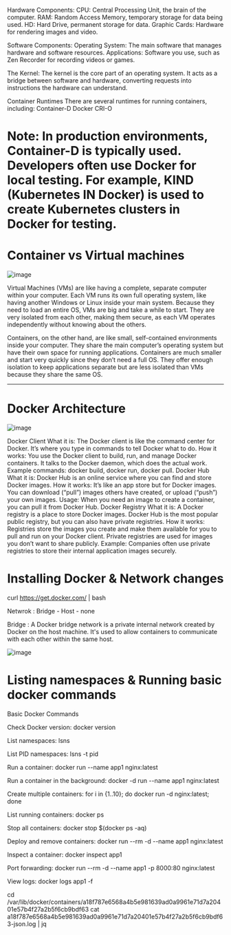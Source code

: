 

Hardware Components:
CPU: Central Processing Unit, the brain of the computer.
RAM: Random Access Memory, temporary storage for data being used.
HD: Hard Drive, permanent storage for data.
Graphic Cards: Hardware for rendering images and video.

Software Components:
Operating System: The main software that manages hardware and software resources.
Applications: Software you use, such as Zen Recorder for recording videos or games.

The Kernel:
The kernel is the core part of an operating system. It acts as a bridge between software and hardware, converting requests into instructions the hardware can understand.

Container Runtimes
There are several runtimes for running containers, including:
Container-D
Docker
CRI-O

# Note: In production environments, Container-D is typically used. Developers often use Docker for local testing. For example, KIND (Kubernetes IN Docker) is used to create Kubernetes clusters in Docker for testing.


# Container vs Virtual machines 

![image](https://github.com/saikiranpi/Mastering-Docker/assets/109568252/980faa67-603b-46d5-bb0b-83d40a22de08)

Virtual Machines (VMs) are like having a complete, separate computer within your computer. Each VM runs its own full operating system, like having another Windows or Linux inside your main system. Because they need to load an entire OS, VMs are big and take a while to start. They are very isolated from each other, making them secure, as each VM operates independently without knowing about the others.

Containers, on the other hand, are like small, self-contained environments inside your computer. They share the main computer’s operating system but have their own space for running applications. Containers are much smaller and start very quickly since they don’t need a full OS. They offer enough isolation to keep applications separate but are less isolated than VMs because they share the same OS.

----

# Docker Architecture 

![image](https://github.com/saikiranpi/Mastering-Docker/assets/109568252/c3b01248-cf68-49d0-86eb-3aea429b986d)

Docker Client
What it is: The Docker client is like the command center for Docker. It’s where you type in commands to tell Docker what to do.
How it works: You use the Docker client to build, run, and manage Docker containers. It talks to the Docker daemon, which does the actual work.
Example commands: docker build, docker run, docker pull.
Docker Hub
What it is: Docker Hub is an online service where you can find and store Docker images.
How it works: It’s like an app store but for Docker images. You can download (“pull”) images others have created, or upload (“push”) your own images.
Usage: When you need an image to create a container, you can pull it from Docker Hub.
Docker Registry
What it is: A Docker registry is a place to store Docker images. Docker Hub is the most popular public registry, but you can also have private registries.
How it works: Registries store the images you create and make them available for you to pull and run on your Docker client. Private registries are used for images you don’t want to share publicly.
Example: Companies often use private registries to store their internal application images securely.

# Installing Docker & Network changes 

curl https://get.docker.com/ | bash 

Netwrok : Bridge - Host - none

Bridge : A Docker bridge network is a private internal network created by Docker on the host machine. It's used to allow containers to communicate with each other within the same host.

![image](https://github.com/saikiranpi/Mastering-Docker/assets/109568252/09f22c6c-743a-480e-8e87-7156d090c65d)



# Listing namespaces & Running basic docker commands 

Basic Docker Commands

Check Docker version: docker version

List namespaces: lsns

List PID namespaces: lsns -t pid

Run a container: docker run --name app1 nginx:latest

Run a container in the background: docker -d run --name app1 nginx:latest

Create multiple containers: for i in {1..10}; do docker run -d nginx:latest; done

List running containers: docker ps

Stop all containers: docker stop $(docker ps -aq)

Deploy and remove containers: docker run --rm -d --name app1 nginx:latest

Inspect a container: docker inspect app1

Port forwarding: docker run --rm -d --name app1 -p 8000:80 nginx:latest

View logs: docker logs app1 -f

cd /var/lib/docker/containers/a18f787e6568a4b5e981639ad0a9961e71d7a20401e57b4f27a2b5f6cb9bdf63
cat a18f787e6568a4b5e981639ad0a9961e71d7a20401e57b4f27a2b5f6cb9bdf63-json.log |  jq


   
